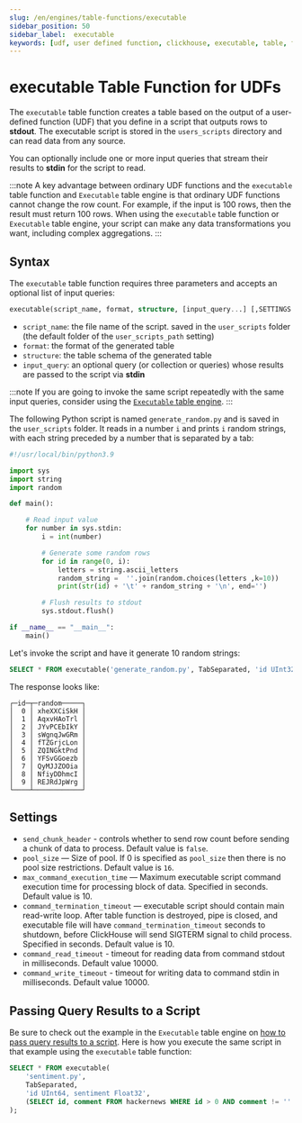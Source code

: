 ```yaml
---
slug: /en/engines/table-functions/executable
sidebar_position: 50
sidebar_label:  executable
keywords: [udf, user defined function, clickhouse, executable, table, function]
---
```


# executable Table Function for UDFs

The `executable` table function creates a table based on the output of a user-defined function (UDF) that you define in a script that outputs rows to **stdout**. The executable script is stored in the `users_scripts` directory and can read data from any source.

You can optionally include one or more input queries that stream their results to **stdin** for the script to read.

:::note
A key advantage between ordinary UDF functions and the `executable` table function and `Executable` table engine is that ordinary UDF functions cannot change the row count. For example, if the input is 100 rows, then the result must return 100 rows. When using the `executable` table function or `Executable` table engine, your script can make any data transformations you want, including complex aggregations.
:::

## Syntax

The `executable` table function requires three parameters and accepts an optional list of input queries:

```sql
executable(script_name, format, structure, [input_query...] [,SETTINGS ...])
```

- `script_name`: the file name of the script. saved in the `user_scripts` folder (the default folder of the `user_scripts_path` setting)
- `format`: the format of the generated table
- `structure`: the table schema of the generated table
- `input_query`: an optional query (or collection or queries) whose results are passed to the script via **stdin**

:::note
If you are going to invoke the same script repeatedly with the same input queries, consider using the [`Executable` table engine](../../engines/table-engines/special/executable.md).
:::

The following Python script is named `generate_random.py` and is saved in the `user_scripts` folder. It reads in a number `i` and prints `i` random strings, with each string preceded by a number that is separated by a tab:

```python
#!/usr/local/bin/python3.9

import sys
import string
import random

def main():

    # Read input value
    for number in sys.stdin:
        i = int(number)

        # Generate some random rows
        for id in range(0, i):
            letters = string.ascii_letters
            random_string =  ''.join(random.choices(letters ,k=10))
            print(str(id) + '\t' + random_string + '\n', end='')

        # Flush results to stdout
        sys.stdout.flush()

if __name__ == "__main__":
    main()
```

Let's invoke the script and have it generate 10 random strings:

```sql
SELECT * FROM executable('generate_random.py', TabSeparated, 'id UInt32, random String', (SELECT 10))
```

The response looks like:

```response
┌─id─┬─random─────┐
│  0 │ xheXXCiSkH │
│  1 │ AqxvHAoTrl │
│  2 │ JYvPCEbIkY │
│  3 │ sWgnqJwGRm │
│  4 │ fTZGrjcLon │
│  5 │ ZQINGktPnd │
│  6 │ YFSvGGoezb │
│  7 │ QyMJJZOOia │
│  8 │ NfiyDDhmcI │
│  9 │ REJRdJpWrg │
└────┴────────────┘
```

## Settings

- `send_chunk_header` - controls whether to send row count before sending a chunk of data to process. Default value is `false`.
- `pool_size` — Size of pool. If 0 is specified as `pool_size` then there is no pool size restrictions. Default value is `16`.
- `max_command_execution_time` — Maximum executable script command execution time for processing block of data. Specified in seconds. Default value is 10.
- `command_termination_timeout` — executable script should contain main read-write loop. After table function is destroyed, pipe is closed, and executable file will have `command_termination_timeout` seconds to shutdown, before ClickHouse will send SIGTERM signal to child process. Specified in seconds. Default value is 10.
- `command_read_timeout` - timeout for reading data from command stdout in milliseconds. Default value 10000.
- `command_write_timeout` - timeout for writing data to command stdin in milliseconds. Default value 10000.

## Passing Query Results to a Script

Be sure to check out the example in the `Executable` table engine on [how to pass query results to a script](../../engines/table-engines/special/executable.md#passing-query-results-to-a-script). Here is how you execute the same script in that example using the `executable` table function:

```sql
SELECT * FROM executable(
    'sentiment.py',
    TabSeparated,
    'id UInt64, sentiment Float32',
    (SELECT id, comment FROM hackernews WHERE id > 0 AND comment != '' LIMIT 20)
);
```
